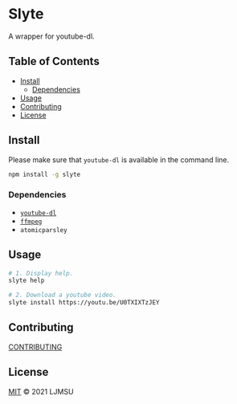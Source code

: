 # Slyte

<!-- TODO: BADGES -->

A wrapper for youtube-dl.

## Table of Contents

- [Install](#install)
  - [Dependencies](#dependencies)
- [Usage](#usage)
- [Contributing](#contributing)
- [License](#license)

## Install

Please make sure that `youtube-dl` is available in the command line.

```sh
npm install -g slyte
```

### Dependencies

- [`youtube-dl`](https://youtube-dl.org/)
- [`ffmpeg`](https://www.ffmpeg.org/)
- `atomicparsley`

## Usage

```sh
# 1. Display help.
slyte help

# 2. Download a youtube video.
slyte install https://youtu.be/U0TXIXTzJEY
```

## Contributing

[CONTRIBUTING](CONTRIBUTING.md)

## License

[MIT](LICENSE) :copyright: 2021 LJMSU
